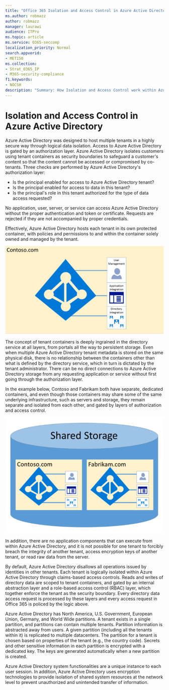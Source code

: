 ```yaml
---
title: "Office 365 Isolation and Access Control in Azure Active Directory"
ms.author: robmazz
author: robmazz
manager: laurawi
audience: ITPro
ms.topic: article
ms.service: O365-seccomp
localization_priority: Normal
search.appverid:
- MET150
ms.collection:
- Strat_O365_IP
- M365-security-compliance
f1.keywords:
- NOCSH
description: "Summary: How Isolation and Access Control work within Azure Active Directory."
---
```


# Isolation and Access Control in Azure Active Directory

Azure Active Directory was designed to host multiple tenants in a highly secure way through logical data isolation. Access to Azure Active Directory is gated by an authorization layer. Azure Active Directory isolates customers using tenant containers as security boundaries to safeguard a customer's content so that the content cannot be accessed or compromised by co-tenants. Three checks are performed by Azure Active Directory's authorization layer:

- Is the principal enabled for access to Azure Active Directory tenant?
- Is the principal enabled for access to data in this tenant?
- Is the principal's role in this tenant authorized for the type of data access requested?

No application, user, server, or service can access Azure Active Directory without the proper authentication and token or certificate. Requests are rejected if they are not accompanied by proper credentials.

Effectively, Azure Active Directory hosts each tenant in its own protected container, with policies and permissions to and within the container solely owned and managed by the tenant.
 
![Azure container](media/office-365-isolation-azure-container.png)

The concept of tenant containers is deeply ingrained in the directory service at all layers, from portals all the way to persistent storage. Even when multiple Azure Active Directory tenant metadata is stored on the same physical disk, there is no relationship between the containers other than what is defined by the directory service, which in turn is dictated by the tenant administrator. There can be no direct connections to Azure Active Directory storage from any requesting application or service without first going through the authorization layer.

In the example below, Contoso and Fabrikam both have separate, dedicated containers, and even though those containers may share some of the same underlying infrastructure, such as servers and storage, they remain separate and isolated from each other, and gated by layers of authorization and access control.
 
![Azure dedicated containers](media/office-365-isolation-azure-dedicated-containers.png)

In addition, there are no application components that can execute from within Azure Active Directory, and it is not possible for one tenant to forcibly breach the integrity of another tenant, access encryption keys of another tenant, or read raw data from the server.

By default, Azure Active Directory disallows all operations issued by identities in other tenants. Each tenant is logically isolated within Azure Active Directory through claims-based access controls. Reads and writes of directory data are scoped to tenant containers, and gated by an internal abstraction layer and a role-based access control (RBAC) layer, which together enforce the tenant as the security boundary. Every directory data access request is processed by these layers and every access request in Office 365 is policed by the logic above.

Azure Active Directory has North America, U.S. Government, European Union, Germany, and World Wide partitions. A tenant exists in a single partition, and partitions can contain multiple tenants. Partition information is abstracted away from users. A given partition (including all the tenants within it) is replicated to multiple datacenters. The partition for a tenant is chosen based on properties of the tenant (e.g., the country code). Secrets and other sensitive information in each partition is encrypted with a dedicated key. The keys are generated automatically when a new partition is created.

Azure Active Directory system functionalities are a unique instance to each user session. In addition, Azure Active Directory uses encryption technologies to provide isolation of shared system resources at the network level to prevent unauthorized and unintended transfer of information.
